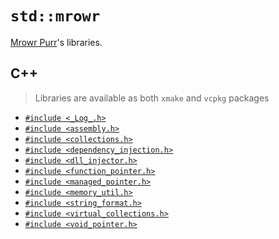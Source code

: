 # `std::mrowr`

[Mrowr Purr](https://github.com/mrowrpurr)'s libraries.

## C++

> Libraries are available as both `xmake` and `vcpkg` packages

- [`#include <_Log_.h>`](https://github.com/MrowrLib/_Log_.h)
- [`#include <assembly.h>`](https://github.com/MrowrLib/assembly.h)
- [`#include <collections.h>`](https://github.com/MrowrLib/collections.h)
- [`#include <dependency_injection.h>`](https://github.com/MrowrLib/dependency_injection.h)
- [`#include <dll_injector.h>`](https://github.com/MrowrLib/dll_injector.h)
- [`#include <function_pointer.h>`](https://github.com/MrowrLib/function_pointer.h)
- [`#include <managed_pointer.h>`](https://github.com/MrowrLib/managed_pointer.h)
- [`#include <memory_util.h>`](https://github.com/MrowrLib/memory_util.h)
- [`#include <string_format.h>`](https://github.com/MrowrLib/string_format.h)
- [`#include <virtual_collections.h>`](https://github.com/MrowrLib/virtual_collections.h)
- [`#include <void_pointer.h>`](https://github.com/MrowrLib/void_pointer.h)
  
